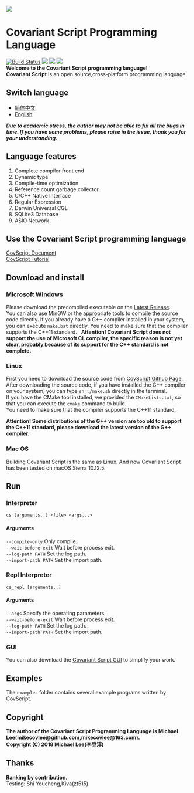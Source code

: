 ![](https://github.com/covscript/covscript/raw/master/icon/covariant_script_wide.png)
# Covariant Script Programming Language #
[![Build Status](https://travis-ci.org/covscript/covscript.svg?branch=master)](https://travis-ci.org/covscript/covscript) [![](https://img.shields.io/badge/GUI%20build-passing-blue.svg)](https://github.com/covscript/covscript-gui/releases/latest) [![](https://img.shields.io/badge/language-C%2B%2B-blue.svg)](http://www.cplusplus.com/) [![](https://img.shields.io/badge/license-AGPL--3.0-blue.svg)](https://github.com/covscript/covscript/blob/master/LICENSE)  
**Welcome to the Covariant Script programming language!**  
**Covariant Script** is an open source,cross-platform programming language.
## Switch language ##
- [简体中文](https://github.com/covscript/covscript/blob/master/README.zh_CN.md)
- [English](https://github.com/covscript/covscript/blob/master/README.md)

***Due to academic stress, the author may not be able to fix all the bugs in time. If you have some problems, please raise in the issue, thank you for your understanding.***
## Language features ##
1. Complete compiler front end
2. Dynamic type
3. Compile-time optimization
4. Reference count garbage collector
5. C/C++ Native Interface
6. Regular Expression
7. Darwin Universal CGL
8. SQLite3 Database
9. ASIO Network

## Use the Covariant Script programming language ##
[CovScript Document](https://github.com/covscript/covscript-docs)  
[CovScript Tutorial](https://github.com/covscript/covscript-tutorial)  
## Download and install ##
### Microsoft Windows ###
Please download the precompiled executable on the [Latest Release](https://github.com/covscript/covscript/releases/latest).   
You can also use MinGW or the appropriate tools to compile the source code directly. If you already have a G++ compiler installed in your system, you can execute `make.bat` directly. You need to make sure that the compiler supports the C++11 standard.  
**Attention! Covariant Script does not support the use of Microsoft CL compiler, the specific reason is not yet clear, probably because of its support for the C++ standard is not complete.**
### Linux ###
First you need to download the source code from [CovScript Github Page](https://github.com/covscript/covscript).  
After downloading the source code, if you have installed the G++ compiler on your system, you can type `sh ./make.sh` directly in the terminal.  
If you have the CMake tool installed, we provided the `CMakeLists.txt`, so that you can execute the `cmake` command to build.  
You need to make sure that the compiler supports the C++11 standard.  

**Attention! Some distributions of the G++ version are too old to support the C++11 standard, please download the latest version of the G++ compiler.**
### Mac OS ###
Building Covariant Script is the same as Linux. And now Covariant Script has been tested on macOS Sierra 10.12.5.
## Run ##
### Interpreter ###
`cs [arguments..] <file> <args...>`  
#### Arguments ####
`--compile-only` Only compile.  
`--wait-before-exit` Wait before process exit.  
`--log-path PATH` Set the log path.  
`--import-path PATH` Set the import path.  
### Repl Interpreter ###
`cs_repl [arguments..]`  
#### Arguments ####
`--args` Specify the operating parameters.  
`--wait-before-exit` Wait before process exit.  
`--log-path PATH` Set the log path.  
`--import-path PATH` Set the import path.  
### GUI ###
You can also download the [Covariant Script GUI](https://github.com/covscript/covscript-gui/releases/latest) to simplify your work.
## Examples ##
The `examples` folder contains several example programs written by CovScript.
## Copyright ##
**The author of the Covariant Script Programming Language is Michael Lee(mikecovlee@github.com,mikecovlee@163.com).**  
**Copyright (C) 2018 Michael Lee(李登淳)**  
## Thanks ##
**Ranking by contribution.**  
Testing: Shi Youcheng,Kiva(zt515)  
